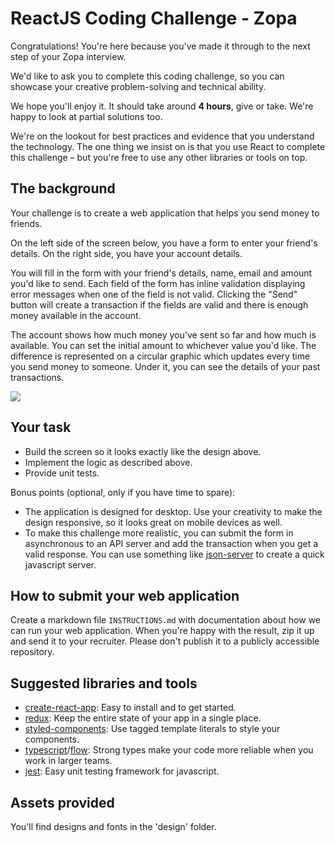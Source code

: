 # ReactJS Coding Challenge - Zopa

Congratulations! You're here because you've made it through to the next step of your Zopa interview.

We'd like to ask you to complete this coding challenge, so you can showcase your creative problem-solving and technical ability.

We hope you'll enjoy it. It should take around **4 hours**, give or take. We're happy to look at partial solutions too.

We're on the lookout for best practices and evidence that you understand the technology. The one thing we insist on is that you use React to complete this challenge – but you're free to use any other libraries or tools on top.

## The background

Your challenge is to create a web application that helps you send money to friends.

On the left side of the screen below, you have a form to enter your friend's details. On the right side, you have your account details.

You will fill in the form with your friend's details, name, email and amount you'd like to send. Each field of the form has inline validation displaying error messages when one of the field is not valid. Clicking the "Send" button will create a transaction if the fields are valid and there is enough money available in the account.

The account shows how much money you've sent so far and how much is available. You can set the initial amount to whichever value you'd like. The difference is represented on a circular graphic which updates every time you send money to someone. Under it, you can see the details of your past transactions.

![](./design/screen.png)

## Your task

-   Build the screen so it looks exactly like the design above.
-   Implement the logic as described above.
-   Provide unit tests.

Bonus points (optional, only if you have time to spare):

-   The application is designed for desktop. Use your creativity to make the design responsive, so it looks great on mobile devices as well.
-   To make this challenge more realistic, you can submit the form in asynchronous to an API server and add the transaction when you get a valid response. You can use something like [json-server](https://github.com/typicode/json-server) to create a quick javascript server.

## How to submit your web application

Create a markdown file `INSTRUCTIONS.md` with documentation about how we can run your web application. When you're happy with the result, zip it up and send it to your recruiter. Please don't publish it to a publicly accessible repository.

## Suggested libraries and tools

-   [create-react-app](https://github.com/facebook/create-react-app): Easy to install and to get started.
-   [redux](https://github.com/reactjs/redux): Keep the entire state of your app in a single place.
-   [styled-components](https://github.com/styled-components/styled-components): Use tagged template literals to style your components.
-   [typescript](https://github.com/Microsoft/TypeScript)/[flow](https://github.com/facebook/flow): Strong types make your code more reliable when you work in larger teams.
-   [jest](https://github.com/facebook/jest): Easy unit testing framework for javascript.

## Assets provided

You'll find designs and fonts in the 'design' folder.
